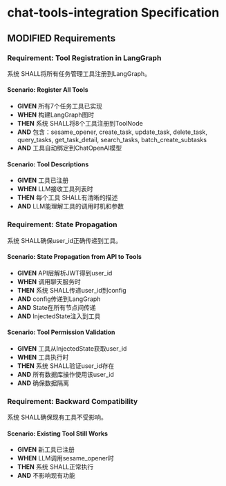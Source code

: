 # chat-tools-integration Specification

## MODIFIED Requirements

### Requirement: Tool Registration in LangGraph
系统 SHALL将所有任务管理工具注册到LangGraph。

#### Scenario: Register All Tools
- **GIVEN** 所有7个任务工具已实现
- **WHEN** 构建LangGraph图时
- **THEN** 系统 SHALL将8个工具注册到ToolNode
- **AND** 包含：sesame_opener, create_task, update_task, delete_task, query_tasks, get_task_detail, search_tasks, batch_create_subtasks
- **AND** 工具自动绑定到ChatOpenAI模型

#### Scenario: Tool Descriptions
- **GIVEN** 工具已注册
- **WHEN** LLM接收工具列表时
- **THEN** 每个工具 SHALL有清晰的描述
- **AND** LLM能理解工具的调用时机和参数

### Requirement: State Propagation
系统 SHALL确保user_id正确传递到工具。

#### Scenario: State Propagation from API to Tools
- **GIVEN** API层解析JWT得到user_id
- **WHEN** 调用聊天服务时
- **THEN** 系统 SHALL传递user_id到config
- **AND** config传递到LangGraph
- **AND** State在所有节点间传递
- **AND** InjectedState注入到工具

#### Scenario: Tool Permission Validation
- **GIVEN** 工具从InjectedState获取user_id
- **WHEN** 工具执行时
- **THEN** 系统 SHALL验证user_id存在
- **AND** 所有数据库操作使用该user_id
- **AND** 确保数据隔离

### Requirement: Backward Compatibility
系统 SHALL确保现有工具不受影响。

#### Scenario: Existing Tool Still Works
- **GIVEN** 新工具已注册
- **WHEN** LLM调用sesame_opener时
- **THEN** 系统 SHALL正常执行
- **AND** 不影响现有功能
